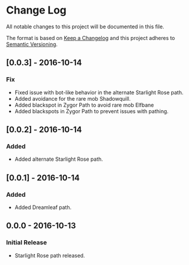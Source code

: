 # Change Log
All notable changes to this project will be documented in this file.

The format is based on [Keep a Changelog](http://keepachangelog.com/) 
and this project adheres to [Semantic Versioning](http://semver.org/).

## [0.0.3] - 2016-10-14
### Fix
- Fixed issue with bot-like behavior in the alternate Starlight Rose path.
- Added avoidance for the rare mob Shadowquill.
- Added blackspot in Zygor Path to avoid rare mob Elfbane
- Added blackspots in Zygor Path to prevent issues with pathing.

## [0.0.2] - 2016-10-14
### Added
- Added alternate Starlight Rose path.

## [0.0.1] - 2016-10-14
### Added
- Added Dreamleaf path.

## 0.0.0 - 2016-10-13
### Initial Release
- Starlight Rose path released.
